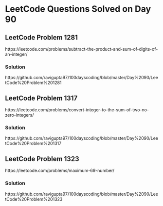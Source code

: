 # LeetCode Questions Solved on Day 90

<h2>LeetCode Problem 1281</h2>  https://leetcode.com/problems/subtract-the-product-and-sum-of-digits-of-an-integer/
<h3>Solution</h3>  https://github.com/ravigupta97/100dayscoding/blob/master/Day%2090/LeetCode%20Problem%201281

<h2>LeetCode Problem 1317</h2>  https://leetcode.com/problems/convert-integer-to-the-sum-of-two-no-zero-integers/
<h3>Solution</h3>  https://github.com/ravigupta97/100dayscoding/blob/master/Day%2090/LeetCode%20Problem%201317

<h2>LeetCode Problem 1323</h2>  https://leetcode.com/problems/maximum-69-number/
<h3>Solution</h3>  https://github.com/ravigupta97/100dayscoding/blob/master/Day%2090/LeetCode%20Problem%201323
